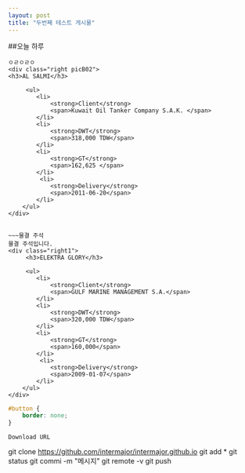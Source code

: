 ```yaml
---
layout: post
title: "두번째 테스트 게시물"
---
```


##오늘 하루

```
ㅇㄹㅇㄹㅇ
<div class="right picB02">
<h3>AL SALMI</h3>

     <ul>
        <li>
            <strong>Client</strong>
            <span>Kuwait Oil Tanker Company S.A.K. </span>
        </li>
        <li>
            <strong>DWT</strong>
            <span>318,000 TDW</span>
        </li>
        <li>
            <strong>GT</strong>
            <span>162,625 </span>
        </li>
         <li>
            <strong>Delivery</strong>
            <span>2011-06-20</span>
        </li>
    </ul>
</div>

```

~~~

~~~물결 주석
물결 주석입니다.
<div class="right1">
     <h3>ELEKTRA GLORY</h3>
    
     <ul>
        <li>
            <strong>Client</strong>
            <span>GULF MARINE MANAGEMENT S.A.</span>
        </li>
        <li>
            <strong>DWT</strong>
            <span>320,000 TDW</span>
        </li>
        <li>
            <strong>GT</strong>
            <span>160,000</span>
        </li>
         <li>
            <strong>Delivery</strong>
            <span>2009-01-07</span>
        </li>
    </ul>
</div>
~~~

```css
#button {
    border: none;
}
```



`Download URL`

git clone https://github.com/intermajor/intermajor.github.io
git add *
git status
git commi -m "메시지"
git remote -v
git push
